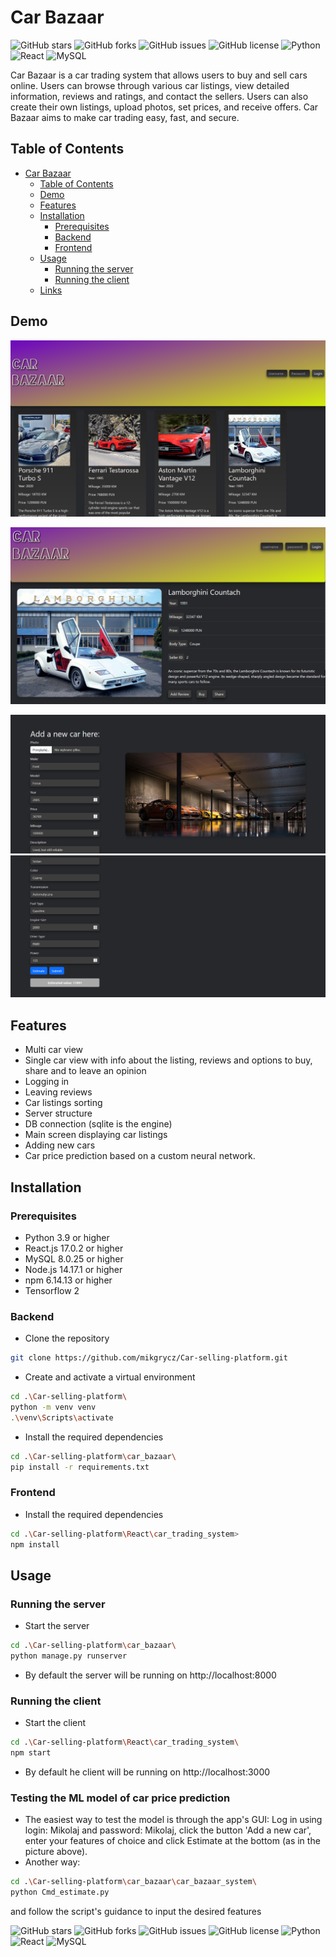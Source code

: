 


# Car Bazaar

![GitHub stars](https://img.shields.io/github/stars/mikgrycz/Car-selling-platform?style=social)
![GitHub forks](https://img.shields.io/github/forks/mikgrycz/Car-selling-platform?style=social)
![GitHub issues](https://img.shields.io/github/issues/mikgrycz/Car-selling-platform)
![GitHub license](https://img.shields.io/github/license/mikgrycz/Car-selling-platform)
![Python](https://img.shields.io/badge/python-3.9-blue)
![React](https://img.shields.io/badge/react-17.0.2-blue)
![MySQL](https://img.shields.io/badge/mysql-8.0.25-blue)

Car Bazaar is a car trading system that allows users to buy and sell cars online. Users can browse through various car listings, view detailed information, reviews and ratings, and contact the sellers. Users can also create their own listings, upload photos, set prices, and receive offers. Car Bazaar aims to make car trading easy, fast, and secure.

## Table of Contents

- [Car Bazaar](#car-bazaar)
  - [Table of Contents](#table-of-contents)
  - [Demo](#demo)
  - [Features](#features)
  - [Installation](#installation)
    - [Prerequisites](#prerequisites)
    - [Backend](#backend)
    - [Frontend](#frontend)
  - [Usage](#usage)
    - [Running the server](#running-the-server)
    - [Running the client](#running-the-client)
  - [Links](#links)

## Demo

![Main Screen](main_screen.png)

![Car Screen](car_screen.png)

![Add car 1](listing_1.png)
![Add car 2](listing_2.png)
## Features

- Multi car view
- Single car view with info about the listing, reviews and options to buy, share and to leave an opinion
- Logging in
- Leaving reviews
- Car listings sorting
- Server structure
- DB connection (sqlite is the engine)
- Main screen displaying car listings
- Adding new cars
- Car price prediction based on a custom neural network.

## Installation

### Prerequisites 

- Python 3.9 or higher
- React.js 17.0.2 or higher
- MySQL 8.0.25 or higher
- Node.js 14.17.1 or higher
- npm 6.14.13 or higher
- Tensorflow 2



### Backend

- Clone the repository

```bash
git clone https://github.com/mikgrycz/Car-selling-platform.git
```

- Create and activate a virtual environment

```bash
cd .\Car-selling-platform\
python -m venv venv
.\venv\Scripts\activate
```

- Install the required dependencies

```bash
cd .\Car-selling-platform\car_bazaar\
pip install -r requirements.txt
```

### Frontend

- Install the required dependencies

```bash
cd .\Car-selling-platform\React\car_trading_system>
npm install
```

## Usage

### Running the server

- Start the server

```bash
cd .\Car-selling-platform\car_bazaar\
python manage.py runserver
```

- By default the server will be running on http://localhost:8000


### Running the client

- Start the client

```bash
cd .\Car-selling-platform\React\car_trading_system\
npm start
```

- By default he client will be running on http://localhost:3000

### Testing the ML model of car price prediction
- The easiest way to test the model is through the app's GUI: Log in using login: Mikolaj and password: Mikolaj, 
click the button 'Add a new car', enter your features of choice and click Estimate at the bottom (as in the picture above).
- Another way:
```bash
cd .\Car-selling-platform\car_bazaar\car_bazaar_system\
python Cmd_estimate.py
```
and follow the script's guidance to input the desired features


![GitHub stars](https://img.shields.io/github/stars/mikgrycz/Car-selling-platform?style=social)
![GitHub forks](https://img.shields.io/github/forks/mikgrycz/Car-selling-platform?style=social)
![GitHub issues](https://img.shields.io/github/issues/mikgrycz/Car-selling-platform)
![GitHub license](https://img.shields.io/github/license/mikgrycz/Car-selling-platform)
![Python](https://img.shields.io/badge/python-3.9-blue)
![React](https://img.shields.io/badge/react-17.0.2-blue)
![MySQL](https://img.shields.io/badge/mysql-8.0.25-blue)
